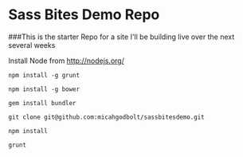 Sass Bites Demo Repo
=============
###This is the starter Repo for a site I'll be building live over the next several weeks


Install Node from http://nodejs.org/

`npm install -g grunt`

`npm install -g bower`

`gem install bundler`

`git clone git@github.com:micahgodbolt/sassbitesdemo.git`

`npm install`

`grunt`
